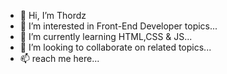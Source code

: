 - 👋 Hi, I’m Thordz
- 👀 I’m interested in Front-End Developer topics...
- 🌱 I’m currently learning HTML,CSS & JS...
- 💞️ I’m looking to collaborate on related topics...
- 📫 reach me here...

<!---
techbyeli/techbyeli is a ✨ special ✨ repository because its `README.md` (this file) appears on your GitHub profile.
You can click the Preview link to take a look at your changes.
--->
